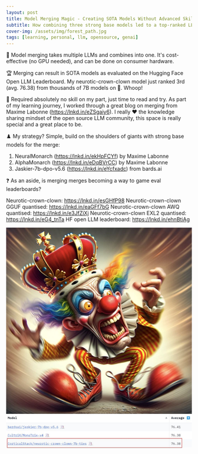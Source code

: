 ```yaml
---
layout: post
title: Model Merging Magic - Creating SOTA Models Without Advanced Skills or GPUs
subtitle: How combining three strong base models led to a top-ranked LLM on the Hugging Face leaderboard
cover-img: /assets/img/forest_path.jpg
tags: [learning, personal, llm, opensource, genai]
---
```

<!-- Original LinkedIn post: https://www.linkedin.com/posts/activity-7167133058775650304-9tZO -->

🧪 Model merging takes multiple LLMs and combines into one. It's cost-effective (no GPU needed), and can be done on consumer hardware.

🏆 Merging can result in SOTA models as evaluated on the Hugging Face Open LLM Leaderboard. My neurotic-crown-clown model just ranked 3rd (avg. 76.38) from thousands of 7B models on 🤗. Whoop! 

📖 Required absolutely no skill on my part, just time to read and try. As part of my learning journey, I worked through a great blog on merging from Maxime Labonne (https://lnkd.in/eZSgaiy6). I really ❤️ the knowledge sharing mindset of the open source LLM community, this space is really special and a great place to be.

♟️ My strategy? Simple, build on the shoulders of giants with strong base models for the merge:
1. NeuralMonarch (https://lnkd.in/ekHpFCYf) by Maxime Labonne
2. AlphaMonarch (https://lnkd.in/eDqBVrCC) by Maxime Labonne 
3. Jaskier-7b-dpo-v5.6 (https://lnkd.in/eYcfxadc) from bards.ai

❓ As an aside, is merging merges becoming a way to game eval leaderboards?

Neurotic-crown-clown: https://lnkd.in/esGHfP98
Neurotic-crown-clown GGUF quantised: https://lnkd.in/eaGFf7bG
Neurotic-crown-clown AWQ quantised: https://lnkd.in/e3JfZiXj
Neurotic-crown-clown EXL2 quantised: https://lnkd.in/eG4_tnTa
HF open LLM leaderboard: https://lnkd.in/ehnBtiAg

![](../assets/img/clown.jpg)